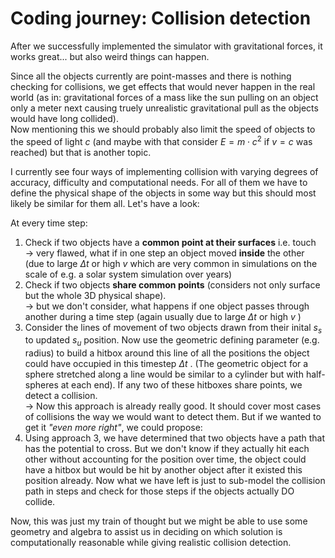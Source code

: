 # Coding journey: Collision detection

After we successfully implemented the simulator with gravitational forces, it works great... but also weird things can happen.   

Since all the objects currently are point-masses and there is nothing checking for collisions, we get effects that would never happen in the real world (as in: gravitational forces of a mass like the sun pulling on an object only a meter next causing truely unrealistic gravitational pull as the objects would have long collided).   
Now mentioning this we should probably also limit the speed of objects to the speed of light $c$ (and maybe with that consider $E = m \cdot c^2$ if $v = c$ was reached) but that is another topic.   

I currently see four ways of implementing collision with varying degrees of accuracy, difficulty and computational needs. For all of them we have to define the physical shape of the objects in some way but this should most likely be similar for them all.
Let's have a look:

At every time step: 
1. Check if two objects have a **common point at their surfaces** i.e. touch   
   $\rightarrow$ very flawed, what if in one step an object moved **inside** the other (due to large $\Delta t$ or high $v$ which are very common in simulations on the scale of e.g. a solar system simulation over years)
2. Check if two objects **share common points** (considers not only surface but the whole 3D           physical shape).   
   $\rightarrow$ but we don't consider, what happens if one object passes through another during a time step (again usually due to large $\Delta t$ or high $v$ )
3. Consider the lines of movement of two objects drawn from their inital $s_s$ to updated $s_u$ position. Now use the geometric defining parameter (e.g. radius) to build a hitbox around this line of all the positions the object could have occupied in this timestep $\Delta t$ . (The geometric object for a sphere stretched along a line would be similar to a cylinder but with half-spheres at each end). If any two of these hitboxes share points, we detect a collision.   
   $\rightarrow$ Now this approach is already really good. It should cover most cases of collisions the way we would want to detect them. But if we wanted to get it _"even more right"_, we could propose:
4. Using approach 3, we have determined that two objects have a path that has the potential to cross. But we don't know if they actually hit each other without accounting for the position over time, the object could have a hitbox but would be hit by another object after it existed this position already. Now what we have left is just to sub-model the collision path in steps and check for those steps if the objects actually DO collide.

Now, this was just my train of thought but we might be able to use some geometry and algebra to assist us in deciding on which solution is computationally reasonable while giving realistic collision detection.